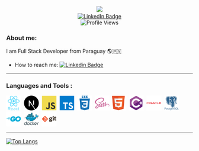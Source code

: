 <div align="center">
<div id="header">
	<img src="https://media.giphy.com/media/Nx0rz3jtxtEre/giphy.gif" width="300" />
</div>

<div id="badges" >
	<a href="https://www.linkedin.com/in/federico-gomez-dev" target="_blank" rel="noreferrer noopener">
		<img src="https://img.shields.io/badge/LinkedIn-blue?style=for-the-badge&logo=linkedin&logoColor=white" alt="LinkedIn Badge"/>
	</a>
</div>

<div id="frederick-gomez">
<img src="https://komarev.com/ghpvc/?username=frederick-gomez&style=flat-square&color=brightgreen" alt="Profile Views"/>
</div>
	
</div>


### About me:

I am Full Stack Developer from Paraguay :earth_americas::paraguay:

- How to reach me:  [![Linkedin Badge](https://img.shields.io/badge/-Profile-blue?style=flat&logo=Linkedin&logoColor=white)](https://www.linkedin.com/in/federico-gomez-dev/)

---

### Languages and Tools :

<div>
  <img src="https://github.com/devicons/devicon/blob/master/icons/react/react-original-wordmark.svg" title="React" alt="React" width="40" height="40"/>&nbsp;
  <img src="https://github.com/devicons/devicon/blob/master/icons/nextjs/nextjs-original.svg" title="Next" alt="Next" width="40" height="40"/>&nbsp;
  <img src="https://github.com/devicons/devicon/blob/master/icons/javascript/javascript-original.svg" title="JavaScript" alt="JavaScript" width="40" height="40"/>&nbsp;
  <img src="https://github.com/devicons/devicon/blob/master/icons/typescript/typescript-original.svg" title="TypeScript" alt="TypeScript" width="40" height="40"/>&nbsp;
  <img src="https://github.com/devicons/devicon/blob/master/icons/css3/css3-plain-wordmark.svg"  title="CSS3" alt="CSS" width="40" height="40"/>&nbsp;
  <img src="https://github.com/devicons/devicon/blob/master/icons/sass/sass-original.svg" title="Sass" alt="Sass" width="40" height="40"/>
  <img src="https://github.com/devicons/devicon/blob/master/icons/html5/html5-original.svg" title="HTML5" alt="HTML" width="40" height="40"/>&nbsp;
  <img src="https://github.com/devicons/devicon/blob/master/icons/csharp/csharp-original.svg" title="CSharp" alt="CSharp" width="40" height="40"/>&nbsp;
  <img src="https://github.com/devicons/devicon/blob/master/icons/oracle/oracle-original.svg" title="Oracle" alt="Oracle" width="40" height="40"/>&nbsp;
  <img src="https://github.com/devicons/devicon/blob/master/icons/postgresql/postgresql-plain-wordmark.svg" title="Postgres" alt="Postgres" width="40" height="40"/>&nbsp;
  <img src="https://github.com/devicons/devicon/blob/master/icons/go/go-original-wordmark.svg" title="Go" alt="Go" width="40" height="40"/>&nbsp;
  <img src="https://github.com/devicons/devicon/blob/master/icons/docker/docker-original-wordmark.svg" title="Docker" alt="Docker" width="40" height="40"/>&nbsp;
  <img src="https://github.com/devicons/devicon/blob/master/icons/git/git-original-wordmark.svg" title="Git" alt="Git" width="40" height="40"/>
</div>

---
[![Top Langs](https://github-readme-stats.vercel.app/api/top-langs/?username=nathan-gomez&layout=compact&theme=onedark)](https://github.com/anuraghazra/github-readme-stats)
<!-- -
 ---

### :fire: My Stats :
[![GitHub Streak](http://github-readme-streak-stats.herokuapp.com?user=frederick-gomez&theme=onedark&date_format=j%20M%5B%20Y%5D)](https://git.io/streak-stats)
- -->
